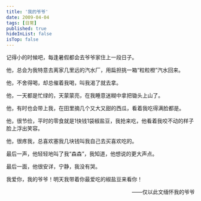 ```yaml
---
title: '我的爷爷'
date: 2009-04-04 
tags: [日常]
published: true
hideInList: false
isTop: false
---
```


记得小的时候吧，每逢暑假都会去爷爷家住上一段日子。

他，总会为我特意去离家几里远的汽水厂，用扁担挑一箱“粒粒橙”汽水回来。

他，不舍得喝，却总催着我喝，叫我渴了就去拿。

他，一天都是忙绿的，天蒙蒙亮，在我睡意迷糊中拿把锄头上山了。

他，有时也会带上我，在田里摘几个又大又甜的西瓜，看着我吃得满脸都是。

<!--more-->

他，很节俭，平时的零食就是1快钱1袋椒盐豆，我抢来吃，他看着我咬不动的样子脸上浮出笑容。

他，很疼我，总喜欢塞我几块钱叫我自己去买喜欢吃的。

最后一声，他轻轻地叫了我“森森”，我知道，他想说的更大声点。

最后一面，他很安详，宁静，我没有哭。

我爱你，我的爷爷！明天我带着你最爱吃的椒盐豆来看你！

<p style="text-align: right;">——仅以此文缅怀我的爷爷</p>
